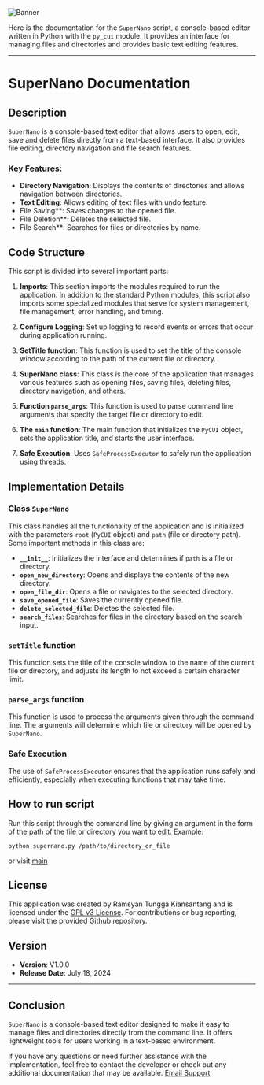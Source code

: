 <img src="https://repository-images.githubusercontent.com/847198464/b36c0223-b3fa-4846-8f82-21e1b48d7021" alt="Banner" style="max-width: 100%; height: auto;" />

Here is the documentation for the `SuperNano` script, a console-based editor written in Python with the `py_cui` module. It provides an interface for managing files and directories and provides basic text editing features. 

---

# SuperNano Documentation

## Description
`SuperNano` is a console-based text editor that allows users to open, edit, save and delete files directly from a text-based interface. It also provides file editing, directory navigation and file search features.

### Key Features:
- **Directory Navigation**: Displays the contents of directories and allows navigation between directories.
- **Text Editing**: Allows editing of text files with undo feature.
- File Saving**: Saves changes to the opened file.
- File Deletion**: Deletes the selected file.
- File Search**: Searches for files or directories by name.

## Code Structure
This script is divided into several important parts:
1. **Imports**: This section imports the modules required to run the application. In addition to the standard Python modules, this script also imports some specialized modules that serve for system management, file management, error handling, and timing.

2. **Configure Logging**: Set up logging to record events or errors that occur during application running.

3. **SetTitle function**: This function is used to set the title of the console window according to the path of the current file or directory.

4. **SuperNano class**: This class is the core of the application that manages various features such as opening files, saving files, deleting files, directory navigation, and others.

5. **Function `parse_args`**: This function is used to parse command line arguments that specify the target file or directory to edit.

6. **The `main` function**: The main function that initializes the `PyCUI` object, sets the application title, and starts the user interface.

7. **Safe Execution**: Uses `SafeProcessExecutor` to safely run the application using threads.

## Implementation Details

### Class `SuperNano`
This class handles all the functionality of the application and is initialized with the parameters `root` (`PyCUI` object) and `path` (file or directory path). Some important methods in this class are:

- **`__init__`**: Initializes the interface and determines if `path` is a file or directory.
- **`open_new_directory`**: Opens and displays the contents of the new directory.
- **`open_file_dir`**: Opens a file or navigates to the selected directory.
- **`save_opened_file`**: Saves the currently opened file.
- **`delete_selected_file`**: Deletes the selected file.
- **`search_files`**: Searches for files in the directory based on the search input.

### `setTitle` function
This function sets the title of the console window to the name of the current file or directory, and adjusts its length to not exceed a certain character limit.

### `parse_args` function
This function is used to process the arguments given through the command line. The arguments will determine which file or directory will be opened by `SuperNano`.

### Safe Execution
The use of `SafeProcessExecutor` ensures that the application runs safely and efficiently, especially when executing functions that may take time.

## How to run script
Run this script through the command line by giving an argument in the form of the path of the file or directory you want to edit. Example:
```
python supernano.py /path/to/directory_or_file
```
or visit [main](https://github.com/LcfherShell/SuperNano/tree/main)

## License
This application was created by Ramsyan Tungga Kiansantang and is licensed under the [GPL v3 License](https://www.gnu.org/licenses/gpl-3.0.html). For contributions or bug reporting, please visit the provided Github repository.

## Version
- **Version**: V1.0.0
- **Release Date**: July 18, 2024

---

## Conclusion
`SuperNano` is a console-based text editor designed to make it easy to manage files and directories directly from the command line. It offers lightweight tools for users working in a text-based environment.

If you have any questions or need further assistance with the implementation, feel free to contact the developer or check out any additional documentation that may be available. [Email Support](mailto:alfiandecker2@gmail.com,ramstungga2@gmail.com)
